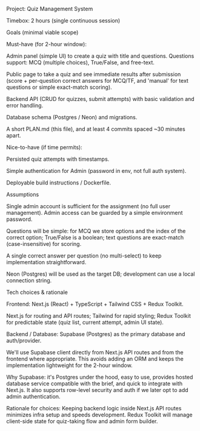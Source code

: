 Project: Quiz Management System

Timebox: 2 hours (single continuous session)

Goals (minimal viable scope)

Must-have (for 2-hour window):

Admin panel (simple UI) to create a quiz with title and questions. Questions support: MCQ (multiple
choices), True/False, and free-text.

Public page to take a quiz and see immediate results after submission (score + per-question correct
answers for MCQ/TF, and 'manual' for text questions or simple exact-match scoring).

Backend API (CRUD for quizzes, submit attempts) with basic validation and error handling.

Database schema (Postgres / Neon) and migrations.

A short PLAN.md (this file), and at least 4 commits spaced ~30 minutes apart.

Nice-to-have (if time permits):

Persisted quiz attempts with timestamps.

Simple authentication for Admin (password in env, not full auth system).

Deployable build instructions / Dockerfile.

Assumptions

Single admin account is sufficient for the assignment (no full user management). Admin access can be
guarded by a simple environment password.

Questions will be simple: for MCQ we store options and the index of the correct option; True/False
is a boolean; text questions are exact-match (case-insensitive) for scoring.

A single correct answer per question (no multi-select) to keep implementation straightforward.

Neon (Postgres) will be used as the target DB; development can use a local connection string.

Tech choices & rationale

Frontend: Next.js (React) + TypeScript + Tailwind CSS + Redux Toolkit.

Next.js for routing and API routes; Tailwind for rapid styling; Redux Toolkit for predictable state
(quiz list, current attempt, admin UI state).

Backend / Database: Supabase (Postgres) as the primary database and auth/provider.

We'll use Supabase client directly from Next.js API routes and from the frontend where appropriate.
This avoids adding an ORM and keeps the implementation lightweight for the 2-hour window.

Why Supabase: it's Postgres under the hood, easy to use, provides hosted database service compatible
with the brief, and quick to integrate with Next.js. It also supports row-level security and auth if
we later opt to add admin authentication.

Rationale for choices: Keeping backend logic inside Next.js API routes minimizes infra setup and
speeds development. Redux Toolkit will manage client-side state for quiz-taking flow and admin form
builder.
